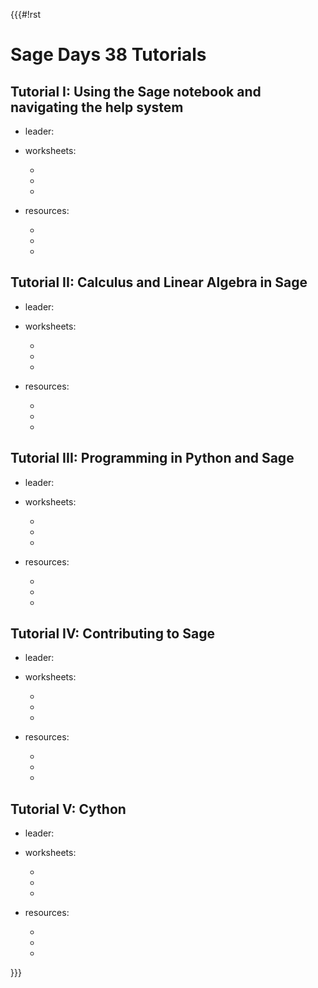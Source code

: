 {{{#!rst

Sage Days 38 Tutorials
======================

Tutorial I: Using the Sage notebook and navigating the help system
------------------------------------------------------------------

 * leader:

 * worksheets:

   -
   -
   -

 * resources:

   -
   -
   -

Tutorial II: Calculus and Linear Algebra in Sage
------------------------------------------------

 * leader:

 * worksheets:

   -
   -
   -

 * resources:

   -
   -
   -


Tutorial III: Programming in Python and Sage
--------------------------------------------

 * leader:

 * worksheets:

   -
   -
   -

 * resources:

   -
   -
   -


Tutorial IV: Contributing to Sage
---------------------------------

 * leader:

 * worksheets:

   -
   -
   -

 * resources:

   -
   -
   -


Tutorial V: Cython
------------------

 * leader:

 * worksheets:

   -
   -
   -

 * resources:

   -
   -
   -


}}}
